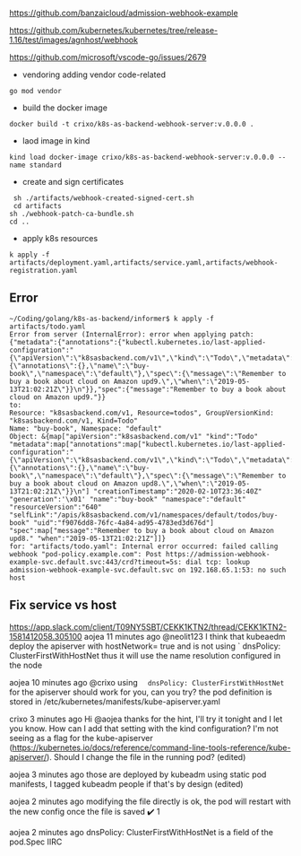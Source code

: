 https://github.com/banzaicloud/admission-webhook-example

https://github.com/kubernetes/kubernetes/tree/release-1.16/test/images/agnhost/webhook

https://github.com/microsoft/vscode-go/issues/2679


- vendoring adding vendor code-related
```
go mod vendor
```

- build the docker image
```
docker build -t crixo/k8s-as-backend-webhook-server:v.0.0.0 .
```

- laod image in kind
```
kind load docker-image crixo/k8s-as-backend-webhook-server:v.0.0.0 --name standard
```

- create and sign certificates
```
 sh ./artifacts/webhook-created-signed-cert.sh
 cd artifacts
sh ./webhook-patch-ca-bundle.sh
cd ..
```

- apply k8s resources
```
k apply -f artifacts/deployment.yaml,artifacts/service.yaml,artifacts/webhook-registration.yaml  
```


## Error
```
~/Coding/golang/k8s-as-backend/informer$ k apply -f artifacts/todo.yaml 
Error from server (InternalError): error when applying patch:
{"metadata":{"annotations":{"kubectl.kubernetes.io/last-applied-configuration":"{\"apiVersion\":\"k8sasbackend.com/v1\",\"kind\":\"Todo\",\"metadata\":{\"annotations\":{},\"name\":\"buy-book\",\"namespace\":\"default\"},\"spec\":{\"message\":\"Remember to buy a book about cloud on Amazon upd9.\",\"when\":\"2019-05-13T21:02:21Z\"}}\n"}},"spec":{"message":"Remember to buy a book about cloud on Amazon upd9."}}
to:
Resource: "k8sasbackend.com/v1, Resource=todos", GroupVersionKind: "k8sasbackend.com/v1, Kind=Todo"
Name: "buy-book", Namespace: "default"
Object: &{map["apiVersion":"k8sasbackend.com/v1" "kind":"Todo" "metadata":map["annotations":map["kubectl.kubernetes.io/last-applied-configuration":"{\"apiVersion\":\"k8sasbackend.com/v1\",\"kind\":\"Todo\",\"metadata\":{\"annotations\":{},\"name\":\"buy-book\",\"namespace\":\"default\"},\"spec\":{\"message\":\"Remember to buy a book about cloud on Amazon upd8.\",\"when\":\"2019-05-13T21:02:21Z\"}}\n"] "creationTimestamp":"2020-02-10T23:36:40Z" "generation":'\x01' "name":"buy-book" "namespace":"default" "resourceVersion":"640" "selfLink":"/apis/k8sasbackend.com/v1/namespaces/default/todos/buy-book" "uid":"f9076dd8-76fc-4a84-ad95-4783ed3d676d"] "spec":map["message":"Remember to buy a book about cloud on Amazon upd8." "when":"2019-05-13T21:02:21Z"]]}
for: "artifacts/todo.yaml": Internal error occurred: failed calling webhook "pod-policy.example.com": Post https://admission-webhook-example-svc.default.svc:443/crd?timeout=5s: dial tcp: lookup admission-webhook-example-svc.default.svc on 192.168.65.1:53: no such host
```

## Fix service vs host
https://app.slack.com/client/T09NY5SBT/CEKK1KTN2/thread/CEKK1KTN2-1581412058.305100
aojea  11 minutes ago
@neolit123 I think that kubeaedm deploy the apiserver with hostNetwork= true and  is not using `
  dnsPolicy: ClusterFirstWithHostNet
 thus it will use the name resolution configured in the node

aojea  10 minutes ago
@crixo using `  dnsPolicy: ClusterFirstWithHostNet` for the apiserver should work for you, can you try? the pod definition is stored in /etc/kubernetes/manifests/kube-apiserver.yaml

crixo  3 minutes ago
Hi @aojea thanks for the hint, I'll try it tonight and I let you know. How can I add that setting with the kind configuration? I'm not seeing as a flag for the kube-apiserver (https://kubernetes.io/docs/reference/command-line-tools-reference/kube-apiserver/). Should I change the file in the running pod? (edited) 

aojea  3 minutes ago
those are deployed by kubeadm using static pod manifests, I tagged kubeadm people if that's by design (edited) 

aojea  2 minutes ago
modifying the file directly is ok, the pod will restart with the new config once the file is saved
:heavy_check_mark:
1


aojea  2 minutes ago
dnsPolicy: ClusterFirstWithHostNet is a field of the pod.Spec IIRC